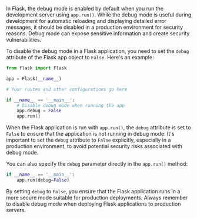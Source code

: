In Flask, the debug mode is enabled by default when you run the development server using `app.run()`. While the debug mode is useful during development for automatic reloading and displaying detailed error messages, it should be disabled in a production environment for security reasons. Debug mode can expose sensitive information and create security vulnerabilities.

To disable the debug mode in a Flask application, you need to set the `debug` attribute of the Flask app object to `False`. Here's an example:

```python
from flask import Flask

app = Flask(__name__)

# Your routes and other configurations go here

if __name__ == '__main__':
    # Disable debug mode when running the app
    app.debug = False
    app.run()
```

When the Flask application is run with `app.run()`, the `debug` attribute is set to `False` to ensure that the application is not running in debug mode. It's important to set the `debug` attribute to `False` explicitly, especially in a production environment, to avoid potential security risks associated with debug mode.

You can also specify the `debug` parameter directly in the `app.run()` method:

```python
if __name__ == '__main__':
    app.run(debug=False)
```

By setting `debug` to `False`, you ensure that the Flask application runs in a more secure mode suitable for production deployments. Always remember to disable debug mode when deploying Flask applications to production servers.
